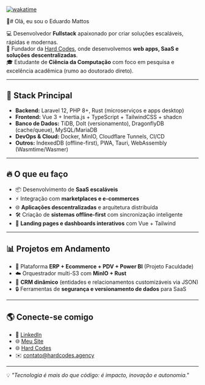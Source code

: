  [![wakatime](https://wakatime.com/badge/user/018ceb3f-a108-4403-97d2-2779dad0f410.svg)](https://wakatime.com/@018ceb3f-a108-4403-97d2-2779dad0f410)
 
 👋# Olá, eu sou o Eduardo Mattos

💻 Desenvolvedor **Fullstack** apaixonado por criar soluções escaláveis, rápidas e modernas.  
🚀 Fundador da [Hard Codes](https://hardcodes.agency/), onde desenvolvemos **web apps, SaaS e soluções descentralizadas**.  
🎓 Estudante de **Ciência da Computação** com foco em pesquisa e excelência acadêmica (rumo ao doutorado direto).  

---

## 🚀 Stack Principal
- **Backend:** Laravel 12, PHP 8+, Rust (microserviços e apps desktop)
- **Frontend:** Vue 3 + Inertia.js + TypeScript + TailwindCSS + shadcn
- **Banco de Dados:** TiDB, Dolt (versionamento), DragonflyDB (cache/queue), MySQL/MariaDB
- **DevOps & Cloud:** Docker, MinIO, Cloudflare Tunnels, CI/CD
- **Outros:** IndexedDB (offline-first), PWA, Tauri, WebAssembly (Wasmtime/Wasmer)

---

## 🔥 O que eu faço
- 📦 Desenvolvimento de **SaaS escaláveis**  
- ⚡ Integração com **marketplaces e e-commerces**  
- 🌐 **Aplicações descentralizadas** e arquitetura distribuída  
- 🛠️ Criação de **sistemas offline-first** com sincronização inteligente  
- 🎨 **Landing pages e dashboards interativos** com Vue + Tailwind  

---

## 📊 Projetos em Andamento
- 🛒 Plataforma **ERP + Ecommerce + PDV + Power BI** (Projeto Faculdade)  
- ☁️ Orquestrador multi-S3 com **MinIO + Rust**  
- 🧩 **CRM dinâmico** (entidades e relacionamentos customizáveis via JSON)  
- 🔒 Ferramentas de **segurança e versionamento de dados** para SaaS  

---

## 🌎 Conecte-se comigo
- 🔗 [LinkedIn]([https://linkedin.com/in/SEU-LINKEDIN](https://www.linkedin.com/in/eduardo-mattos-full-stack/))
- 🌐 [Meu Site](https://eduardomattos.dev/) 
- 🌐 [Hard Codes](https://hardcodes.agency/)  
- ✉️ contato@hardcodes.agency  

---

💡 *"Tecnologia é mais do que código: é impacto, inovação e autonomia."*
